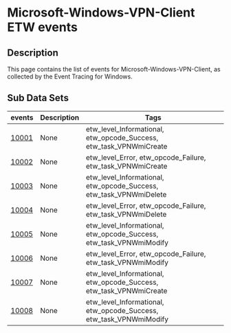 # Microsoft-Windows-VPN-Client ETW events

## Description
This page contains the list of events for Microsoft-Windows-VPN-Client, as collected by the Event Tracing for Windows.

## Sub Data Sets
|events|Description|Tags|
|---|---|---|
|[10001](events/event-10001.md)|None|etw_level_Informational, etw_opcode_Success, etw_task_VPNWmiCreate|
|[10002](events/event-10002.md)|None|etw_level_Error, etw_opcode_Failure, etw_task_VPNWmiCreate|
|[10003](events/event-10003.md)|None|etw_level_Informational, etw_opcode_Success, etw_task_VPNWmiDelete|
|[10004](events/event-10004.md)|None|etw_level_Error, etw_opcode_Failure, etw_task_VPNWmiDelete|
|[10005](events/event-10005.md)|None|etw_level_Informational, etw_opcode_Success, etw_task_VPNWmiModify|
|[10006](events/event-10006.md)|None|etw_level_Error, etw_opcode_Failure, etw_task_VPNWmiModify|
|[10007](events/event-10007.md)|None|etw_level_Informational, etw_opcode_Success, etw_task_VPNWmiCreate|
|[10008](events/event-10008.md)|None|etw_level_Informational, etw_opcode_Success, etw_task_VPNWmiModify|
